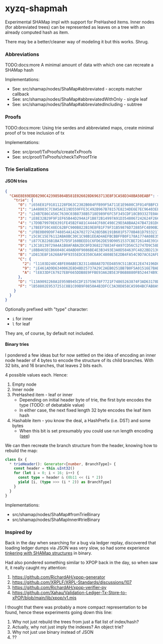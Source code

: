 # xyzq-shapmah

Experimental SHAMap impl with support for PreHashed items.
Inner nodes (for abbreviated trees) can be represented as
leaves on a tree with an already computed hash as item.

There may be a better/cleaner way of modeling it but this
works. Shrug.

### Abbreviations

TODO:docs:more A minimal amount of data with which one can recreate a SHAMap hash

Implementations:

- See: src/shamap/nodes/ShaMap#abbreviated - accepts matcher callback
- See: src/shamap/nodes/ShaMap#abbreviatedWithOnly - single leaf 
- See: src/shamap/nodes/ShaMap#abbreviatedIncluding - subtree

### Proofs

TODO:docs:more: Using trie serdes and abbreviated maps, create minimal proof of tx tree inclusion of tx

Implementations:

- See: src/proof/TxProofs/createTxProofs
- See: src/proof/TxProofs/checkTxProofTrie

### Trie Serializations

#### JSON tries

```json
{
  "CA6E8E69EDD8290C423985864B581E026028D6963713E8F3CA58D348BA50EABF": {
    "trie": {
      "0": "i656E81F91811228FD63C2302B084FFB99F5A711E1E9600C3F014FBBFCBF9E874",
      "1": "iA48003C7C0A5ACE19D559FFE3C492B967B78157E8234DE6E7EC96403EBA49C80",
      "2": "i24B7E86C456C7630C03B8738B5718E989F6FC5F345CDF18CB93327E0ACF3E20C",
      "3": "iE8E32B29F9F1EF65B44D294A1F1B872B14997A91D3548067242624F26623F421",
      "4": "i7D9B79970E6391FE45B2FA81C4444CF60C498C29D3A8BAA247B47281DC2431DE",
      "5": "i7BEEF59C48EC62BFC900B822B19E8FB1F79F31B59876D72885FC4B90B25C4FCB",
      "6": "iFBE0B09D9F748854A142A702727428D5B6191B601F5778B481D7933217F264CC",
      "7": "i5C8C15E76112ABA8BC30C1C98B1EEAD4AEFBCBBFFB0F178A1774A08E3592844B",
      "8": "i877CB226B1BA757D5F160BEED1C6FD62DE59D9051537CBE726144E391C14D98B",
      "9": "i3C10139729A4A1B8AFABA2DC0FD3682278834F4A97CD56C52747D9C58D61C63D",
      "A": "i8BB465ECB66048C40ABD0F9086BE4E3B3493E3A0D58463FC4822BD2130771C37",
      "B": "iD813E8F16268AF9F9355EDC8350C6A9C4808E5E2DB4FA54C9D7AC62AFDA63A1C",
      "C": {
        "2": "l1103D240C4BFE00ABECB23114B8A87D7ED4859C511BC812E474196D062CDEFA9",
        "9": "iE461AD9D6340062E8D4BD25737A29C2AEB0251BB7B0F5A01516E7BAD749BF8C7",
        "A": "lE833DFC67927EBF665DDB8E9FFBE93A62B5E3FB6B8880FB524474B935D0F4CDD"
      },
      "D": "l13A9092260A1E959B945CDF15759678F7721F74865263874F3AD63178D2EBB3F",
      "F": "lB58802E9537251C8B1C09B9F0850A4B3DFCC3A30D858CA5904BCFAB8A9D5508E"
    }
  }
}
```

Optionally prefixed with "type" character:

- `i` for inner
- `l` for leaf

They are, of course, by default not included.

#### Binary tries

I pondered a few ideas but for now settled on the idea of encoding
an inner node header of 4 bytes to encode the structure of its
child branches. With 32 bits, and 16 branches, that leaves 2 bits each.

4 possible values each. Hence:

1. Empty node
2. Inner node
3. PreHashed item - leaf or inner
    - Depending on initial header byte of trie, the first byte encodes the type (TODO: of debatable value)
    - In either case, the next fixed length 32 byte encodes the leaf item hash
4. Hashable item - you know the deal, a HashPrefix (i.e. DST) and some bytes
    - When this bit is set presumably you could use run length encoding ([see](src/utils/variableLength.ts))

We can then recreate the branch structure from the header, knowing
how to rebuild the map:

```typescript
class Ex {
  * trieHeader(): Generator<[number, BranchType]> {
    const header = this.uInt32()
    for (let i = 0; i < 16; i++) {
      const type = header & (0b11 << (i * 2))
      yield [i, (type >>> (i * 2)) as BranchType]
    }
  }
}
```

Implementations:

- src/shamap/nodes/ShaMap#fromTrieBinary
- src/shamap/nodes/ShaMapInner#trieBinary

### Inspired by

Back in the day when searching for a bug via ledger replay, discovered
that loading ledger dumps via JSON was very slow, so had some
experience [tinkering with SHAMap structures](https://github.com/sublimator/ripple-lib-java/tree/master/ripple-core/src/main/java/com/ripple/core/types/shamap#rippled-nodestore)
in binary.

Had also pondered something similar to XPOP back in the day, so when
saw it, it really caught my attention:

1. https://github.com/RichardAH/xpop-generator
2. https://github.com/XRPLF/XRPL-Standards/discussions/107
3. https://github.com/RichardAH/xpop-verifier-py
4. https://github.com/Xahau/Validation-Ledger-Tx-Store-to-xPOP/blob/main/lib/xpop/v1.mjs

I thought that there was probably a more compact representation to be found,
hence these experiments going down this line:

1. Why not just rebuild the trees from just a flat list of index/hash?
2. Actually, why not just imply the indexes? An object trie?
3. Why not just use binary instead of JSON
4. ??
